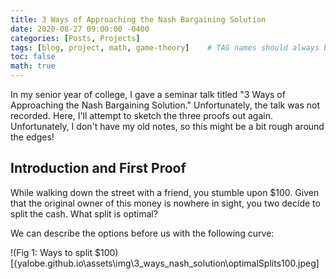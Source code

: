 ```yaml
---
title: 3 Ways of Approaching the Nash Bargaining Solution
date: 2020-08-27 09:00:00 -0400
categories: [Posts, Projects]
tags: [blog, project, math, game-theory]    # TAG names should always be lowercase
toc: false
math: true
---
```


In my senior year of college, I gave a seminar talk titled "3 Ways of Approaching the Nash Bargaining Solution."  Unfortunately, the talk was not recorded.  Here, I'll attempt to sketch the three proofs out again. Unfortunately, I don't have my old notes, so this might be a bit rough around the edges!

## Introduction and First Proof

While walking down the street with a friend, you stumble upon \$100. Given that the original owner of this money is nowhere in sight, you two decide to split the cash. What split is optimal?

We can describe the options before us with the following curve:

!(Fig 1: Ways to split \$100)[{yalobe.github.io\assets\img\3_ways_nash_solution\optimalSplits100.jpeg]